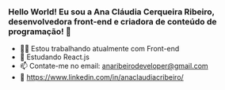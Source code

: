 ### Hello World! Eu sou a Ana Cláudia Cerqueira Ribeiro, desenvolvedora front-end e criadora de conteúdo de programação! 👋

- 👩‍💻 Estou trabalhando atualmente com Front-end
- 🌱 Estudando React.js
- 📫 Contate-me no email: anaribeirodeveloper@gmail.com
- 💼 https://www.linkedin.com/in/anaclaudiacribeiro/


